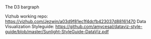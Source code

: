 The D3 bargraph

Vizhub working repo: https://vizhub.com/Jezwin/a03d9f81ec1f4dcfb423037d88161470
Data Visualization Styleguide: https://github.com/amycesal/dataviz-style-guide/blob/master/Sunlight-StyleGuide-DataViz.pdf
